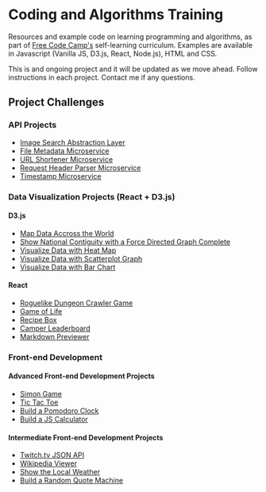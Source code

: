 Coding and Algorithms Training
=====================

Resources and example code on learning programming and algorithms, as part of [Free Code Camp's](https://www.freecodecamp.com/) self-learning curriculum. Examples are available in Javascript (Vanilla JS, D3.js, React, Node.js), HTML and CSS.

This is and ongoing project and it will be updated as we move ahead. Follow instructions in each project. Contact me if any questions.

## Project Challenges

### API Projects
* [Image Search Abstraction Layer](https://github.com/van100j/image-search)
* [File Metadata Microservice](https://github.com/van100j/file-metadata-microservice)
* [URL Shortener Microservice](https://github.com/van100j/url-shortener-microservice)
* [Request Header Parser Microservice](https://github.com/van100j/header-parser-microservice)
* [Timestamp Microservice](https://github.com/van100j/timestamp-microservice)

### Data Visualization Projects (React + D3.js)

#### D3.js
* [Map Data Accross the World](https://github.com/van100j/map-data-world)
* [Show National Contiguity with a Force Directed Graph Complete](https://github.com/van100j/force-directed-map)
* [Visualize Data with Heat Map](https://github.com/van100j/heat-map)
* [Visualize Data with Scatterplot Graph](https://github.com/van100j/scatterplot-graph)
* [Visualize Data with Bar Chart](https://github.com/van100j/bar-chart)

#### React
* [Roguelike Dungeon Crawler Game](https://github.com/van100j/roguelike-game)
* [Game of Life](https://github.com/van100j/game-of-life)
* [Recipe Box](https://github.com/van100j/recipe-box)
* [Camper Leaderboard](https://github.com/van100j/camper-leaderboard)
* [Markdown Previewer](https://github.com/van100j/markdown-previewer)

### Front-end Development

#### Advanced Front-end Development Projects
* [Simon Game](https://github.com/van100j/simon-game)
* [Tic Tac Toe](https://github.com/van100j/tic-tac-toe)
* [Build a Pomodoro Clock](https://github.com/van100j/pomodoro-clock)
* [Build a JS Calculator](https://github.com/van100j/js-react-calculator)

#### Intermediate Front-end Development Projects
* [Twitch.tv JSON API](https://github.com/van100j/twitchtv-json-api)
* [Wikipedia Viewer](https://github.com/van100j/wikipedia-viewer)
* [Show the Local Weather](https://github.com/van100j/show-local-weather)
* [Build a Random Quote Machine](https://github.com/van100j/random-quote-machine)
